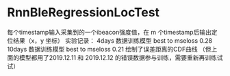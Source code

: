 # RnnBleRegressionLocTest
每个timestamp输入采集到的一个ibeacon强度值，在 m 个timestamp后输出定位结果（x，y 坐标）
实验记录：
4days 数据训练模型   best to mseloss 0.28
10days 数据训练模型   best to mseloss 0.21
绘制了误差距离的CDF曲线
（但上面的模型都用了2019.12.11 和 2019.12.12 的错误数据参与训练，需要重新再训练试试）